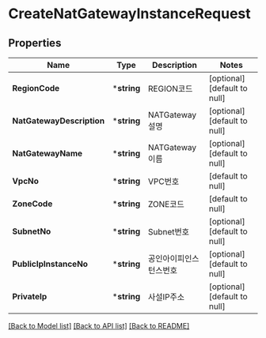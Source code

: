 # CreateNatGatewayInstanceRequest

## Properties
Name | Type | Description | Notes
------------ | ------------- | ------------- | -------------
**RegionCode** | ***string** | REGION코드 | [optional] [default to null]
**NatGatewayDescription** | ***string** | NATGateway설명 | [optional] [default to null]
**NatGatewayName** | ***string** | NATGateway이름 | [optional] [default to null]
**VpcNo** | ***string** | VPC번호 | [default to null]
**ZoneCode** | ***string** | ZONE코드 | [default to null]
**SubnetNo** | ***string** | Subnet번호 | [optional] [default to null]
**PublicIpInstanceNo** | ***string** | 공인아이피인스턴스번호 | [optional] [default to null]
**PrivateIp** | ***string** | 사설IP주소 | [optional] [default to null]

[[Back to Model list]](../README.md#documentation-for-models) [[Back to API list]](../README.md#documentation-for-api-endpoints) [[Back to README]](../README.md)


